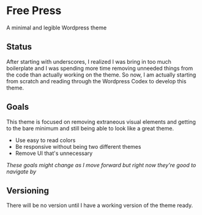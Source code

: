 Free Press
==========

A minimal and legible Wordpress theme

## Status
After starting with underscores, I realized I was bring in too much boilerplate and I was spending more time removing unneeded things from the code than actually working on the theme. 
So now, I am actually starting from scratch and reading through the Wordpress Codex to develop this theme. 

## Goals
This theme is focused on removing extraneous visual elements and getting to the bare minimum and still being able to look like a great theme.

- Use easy to read colors
- Be responsive without being two different themes
- Remove UI that's unnecessary

*These goals might change as I move forward but right now they're good to navigate by*

## Versioning
There will be no version until I have a working version of the theme ready.